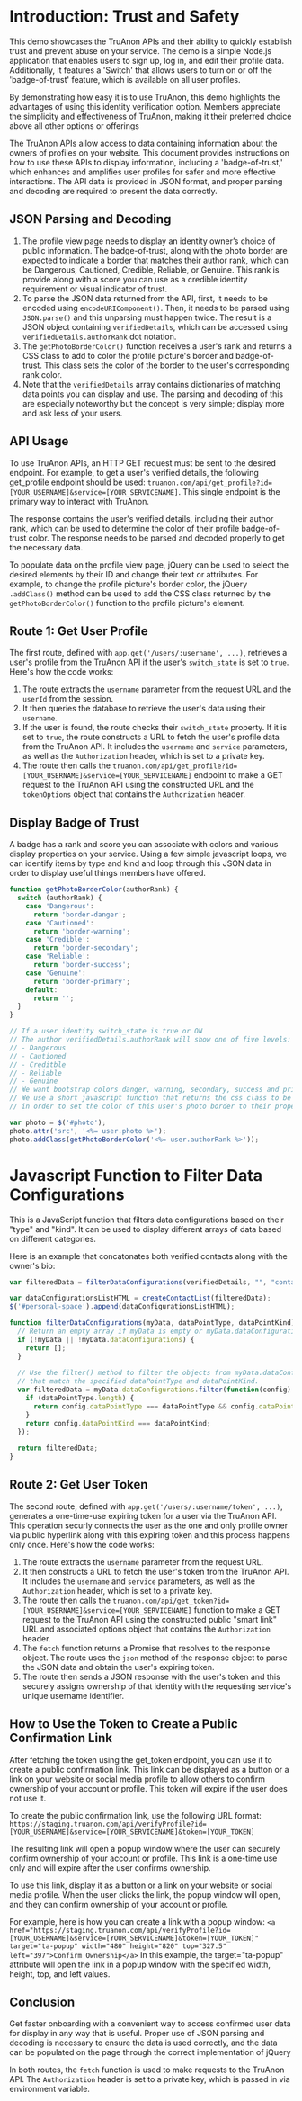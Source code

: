 # Introduction: Trust and Safety

This demo showcases the TruAnon APIs and their ability to quickly establish trust and prevent abuse on your service. The demo is a simple Node.js application that enables users to sign up, log in, and edit their profile data. Additionally, it features a 'Switch' that allows users to turn on or off the 'badge-of-trust' feature, which is available on all user profiles.

By demonstrating how easy it is to use TruAnon, this demo highlights the advantages of using this identity verification option. Members appreciate the simplicity and effectiveness of TruAnon, making it their preferred choice above all other options or offerings

The TruAnon APIs allow access to data containing information about the owners of profiles on your website. This document provides instructions on how to use these APIs to display information, including a 'badge-of-trust,' which enhances and amplifies user profiles for safer and more effective interactions. The API data is provided in JSON format, and proper parsing and decoding are required to present the data correctly.

## JSON Parsing and Decoding

1. The profile view page needs to display an identity owner’s choice of public information. The badge-of-trust, along with the photo border are expected to indicate a border that matches their author rank, which can be Dangerous, Cautioned, Credible, Reliable, or Genuine. This rank is provide along with a score you can use as a credible identity requirement or visual indicator of trust.
2. To parse the JSON data returned from the API, first, it needs to be encoded using `encodeURIComponent()`. Then, it needs to be parsed using `JSON.parse()` and this unparsing must happen twice. The result is a JSON object containing `verifiedDetails`, which can be accessed using `verifiedDetails.authorRank` dot notation.
3. The `getPhotoBorderColor()` function receives a user's rank and returns a CSS class to add to color the profile picture's border and badge-of-trust. This class sets the color of the border to the user's corresponding rank color.
4. Note that the  `verifiedDetails` array contains dictionaries of matching data points you can display and use. The parsing and decoding of this are especially noteworthy but the concept is very simple; display more and ask less of your users.


## API Usage

To use TruAnon APIs, an HTTP GET request must be sent to the desired endpoint. For example, to get a user's verified details, the following get_profile endpoint should be used: `truanon.com/api/get_profile?id=[YOUR_USERNAME]&service=[YOUR_SERVICENAME]`. This single endpoint is the primary way to interact with TruAnon.

The response contains the user's verified details, including their author rank, which can be used to determine the color of their profile badge-of-trust color. The response needs to be parsed and decoded properly to get the necessary data.

To populate data on the profile view page, jQuery can be used to select the desired elements by their ID and change their text or attributes. For example, to change the profile picture's border color, the jQuery `.addClass()` method can be used to add the CSS class returned by the `getPhotoBorderColor()` function to the profile picture's element.

## Route 1: Get User Profile

The first route, defined with `app.get('/users/:username', ...)`, retrieves a user's profile from the TruAnon API if the user's `switch_state` is set to `true`. Here's how the code works:

1. The route extracts the `username` parameter from the request URL and the `userId` from the session.
2. It then queries the database to retrieve the user's data using their `username`.
3. If the user is found, the route checks their `switch_state` property. If it is set to `true`, the route constructs a URL to fetch the user's profile data from the TruAnon API. It includes the `username` and `service` parameters, as well as the `Authorization` header, which is set to a private key.
4. The route then calls the `truanon.com/api/get_profile?id=[YOUR_USERNAME]&service=[YOUR_SERVICENAME]` endpoint to make a GET request to the TruAnon API using the constructed URL and the `tokenOptions` object that contains the `Authorization` header.

## Display Badge of Trust

A badge has a rank and score you can associate with colors and various display properties on your service.
Using a few simple javascript loops, we can identify items by type and kind and loop through this JSON data in order to display useful things members have offered.

```js
function getPhotoBorderColor(authorRank) {
  switch (authorRank) {
    case 'Dangerous':
      return 'border-danger';
    case 'Cautioned':
      return 'border-warning';
    case 'Credible':
      return 'border-secondary';
    case 'Reliable':
      return 'border-success';
    case 'Genuine':
      return 'border-primary';
    default:
      return '';
  }
}

// If a user identity switch_state is true or ON
// The author verifiedDetails.authorRank will show one of five levels:
// - Dangerous
// - Cautioned
// - Creditble
// - Reliable
// - Genuine
// We want bootstrap colors danger, warning, secondary, success and primary to relate to each state.
// We use a short javascript function that returns the css class to be added to rounded-circle
// in order to set the color of this user's photo border to their proper color.

var photo = $('#photo');
photo.attr('src', '<%= user.photo %>');
photo.addClass(getPhotoBorderColor('<%= user.authorRank %>'));
```

# Javascript Function to Filter Data Configurations

This is a JavaScript function that filters data configurations based on their "type" and "kind". It can be used to display different arrays of data based on different categories.

Here is an example that concatonates both verified contacts along with the owner's bio:

```javascript
var filteredData = filterDataConfigurations(verifiedDetails, "", "contact").concat(filterDataConfigurations(verifiedDetails, "bio", "personal"));

var dataConfigurationsListHTML = createContactList(filteredData);
$('#personal-space').append(dataConfigurationsListHTML);

function filterDataConfigurations(myData, dataPointType, dataPointKind) {
  // Return an empty array if myData is empty or myData.dataConfigurations is not defined
  if (!myData || !myData.dataConfigurations) {
    return [];
  }
  
  // Use the filter() method to filter the objects from myData.dataConfigurations
  // that match the specified dataPointType and dataPointKind.
  var filteredData = myData.dataConfigurations.filter(function(config) {
    if (dataPointType.length) {
      return config.dataPointType === dataPointType && config.dataPointKind === dataPointKind;
    }
    return config.dataPointKind === dataPointKind;
  });
  
  return filteredData;
}

```

## Route 2: Get User Token

The second route, defined with `app.get('/users/:username/token', ...)`, generates a one-time-use expiring token for a user via the TruAnon API. This operation securly connects the user as the one and only profile owner via public hyperlink along with this expiring token and this process happens only once. Here's how the code works:

1. The route extracts the `username` parameter from the request URL.
2. It then constructs a URL to fetch the user's token from the TruAnon API. It includes the `username` and `service` parameters, as well as the `Authorization` header, which is set to a private key.
3. The route then calls the `truanon.com/api/get_token?id=[YOUR_USERNAME]&service=[YOUR_SERVICENAME]` function to make a GET request to the TruAnon API using the constructed public "smart link" URL and associated options object that contains the `Authorization` header.
4. The `fetch` function returns a Promise that resolves to the response object. The route uses the `json` method of the response object to parse the JSON data and obtain the user's expiring token.
5. The route then sends a JSON response with the user's token and this securely assigns ownership of that identity with the requesting service's unique username identifier.

## How to Use the Token to Create a Public Confirmation Link

After fetching the token using the get_token endpoint, you can use it to create a public confirmation link. This link can be displayed as a button or a link on your website or social media profile to allow others to confirm ownership of your account or profile. This token will expire if the user does not use it.

To create the public confirmation link, use the following URL format: `https://staging.truanon.com/api/verifyProfile?id=[YOUR_USERNAME]&service=[YOUR_SERVICENAME]&token=[YOUR_TOKEN]`

The resulting link will open a popup window where the user can securely confirm ownership of your account or profile. This link is a one-time use only and will expire after the user confirms ownership.

To use this link, display it as a button or a link on your website or social media profile. When the user clicks the link, the popup window will open, and they can confirm ownership of your account or profile.

For example, here is how you can create a link with a popup window: `<a href="https://staging.truanon.com/api/verifyProfile?id=[YOUR_USERNAME]&service=[YOUR_SERVICENAME]&token=[YOUR_TOKEN]" target="ta-popup" width="480" height="820" top="327.5" left="397">Confirm Ownership</a>` In this example, the target="ta-popup" attribute will open the link in a popup window with the specified width, height, top, and left values.

## Conclusion

Get faster onboarding with a convenient way to access confirmed user data for display in any way that is useful. Proper use of JSON parsing and decoding is necessary to ensure the data is used correctly, and the data can be populated on the page through the correct implementation of jQuery

In both routes, the `fetch` function is used to make requests to the TruAnon API. The `Authorization` header is set to a private key, which is passed in via environment variable.
